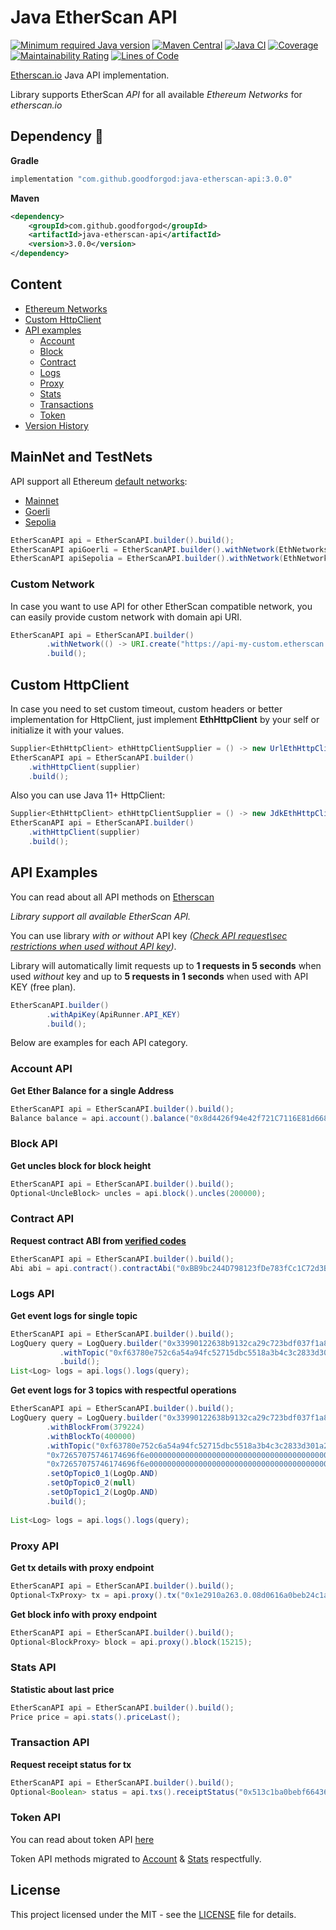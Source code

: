 # Java EtherScan API 

[![Minimum required Java version](https://img.shields.io/badge/Java-1.8%2B-blue?logo=openjdk)](https://openjdk.org/projects/jdk8/)
[![Maven Central](https://maven-badges.herokuapp.com/maven-central/com.github.goodforgod/java-etherscan-api/badge.svg)](https://maven-badges.herokuapp.com/maven-central/com.github.goodforgod/java-etherscan-api)
[![Java CI](https://github.com/GoodforGod/java-etherscan-api/workflows/CI%20Master/badge.svg)](https://github.com/GoodforGod/java-etherscan-api/actions?query=workflow%3ACI+Master)
[![Coverage](https://sonarcloud.io/api/project_badges/measure?project=GoodforGod_java-etherscan-api&metric=coverage)](https://sonarcloud.io/dashboard?id=GoodforGod_java-etherscan-api)
[![Maintainability Rating](https://sonarcloud.io/api/project_badges/measure?project=GoodforGod_java-etherscan-api&metric=sqale_rating)](https://sonarcloud.io/dashboard?id=GoodforGod_java-etherscan-api)
[![Lines of Code](https://sonarcloud.io/api/project_badges/measure?project=GoodforGod_java-etherscan-api&metric=ncloc)](https://sonarcloud.io/dashboard?id=GoodforGod_java-etherscan-api)

[Etherscan.io](https://docs.etherscan.io/) Java API implementation.

Library supports EtherScan *API* for all available *Ethereum Networks* for *etherscan.io*

## Dependency :rocket:

**Gradle**
```groovy
implementation "com.github.goodforgod:java-etherscan-api:3.0.0"
```

**Maven**
```xml
<dependency>
    <groupId>com.github.goodforgod</groupId>
    <artifactId>java-etherscan-api</artifactId>
    <version>3.0.0</version>
</dependency>
```

## Content
- [Ethereum Networks](#mainnet-and-testnets)
- [Custom HttpClient](#custom-httpclient)
- [API examples](#api-examples)
    - [Account](#account-api)
    - [Block](#block-api)
    - [Contract](#contract-api)
    - [Logs](#logs-api)
    - [Proxy](#proxy-api)
    - [Stats](#stats-api)
    - [Transactions](#transaction-api)
    - [Token](#token-api)
- [Version History](#version-history)

## MainNet and TestNets

API support all Ethereum [default networks](https://docs.etherscan.io/getting-started/endpoint-urls):
- [Mainnet](https://api.etherscan.io/)
- [Goerli](https://api-goerli.etherscan.io/)
- [Sepolia](https://api-sepolia.etherscan.io/)

```java
EtherScanAPI api = EtherScanAPI.builder().build();
EtherScanAPI apiGoerli = EtherScanAPI.builder().withNetwork(EthNetworks.GORLI).build();
EtherScanAPI apiSepolia = EtherScanAPI.builder().withNetwork(EthNetworks.SEPOLIA).build();
```

### Custom Network

In case you want to use API for other EtherScan compatible network, you can easily provide custom network with domain api URI.

```java
EtherScanAPI api = EtherScanAPI.builder()
        .withNetwork(() -> URI.create("https://api-my-custom.etherscan.io/api"))
        .build();
```

## Custom HttpClient

In case you need to set custom timeout, custom headers or better implementation for HttpClient, 
just implement **EthHttpClient** by your self or initialize it with your values.

```java
Supplier<EthHttpClient> ethHttpClientSupplier = () -> new UrlEthHttpClient(Duration.ofMillis(300), Duration.ofMillis(300));
EtherScanAPI api = EtherScanAPI.builder()
    .withHttpClient(supplier)
    .build();
```

Also you can use Java 11+ HttpClient:
```java
Supplier<EthHttpClient> ethHttpClientSupplier = () -> new JdkEthHttpClient();
EtherScanAPI api = EtherScanAPI.builder()
    .withHttpClient(supplier)
    .build();
```

## API Examples

You can read about all API methods on [Etherscan](https://docs.etherscan.io/api-endpoints/accounts)

*Library support all available EtherScan API.*

You can use library *with or without* API key *([Check API request\sec restrictions when used without API key](https://docs.etherscan.io/getting-started/viewing-api-usage-statistics))*.

Library will automatically limit requests up to **1 requests in 5 seconds** when used *without* key and up to **5 requests in 1 seconds** when used with API KEY (free plan).
```java
EtherScanAPI.builder()
        .withApiKey(ApiRunner.API_KEY)
        .build();
```

Below are examples for each API category.

### Account API

**Get Ether Balance for a single Address**
```java
EtherScanAPI api = EtherScanAPI.builder().build();
Balance balance = api.account().balance("0x8d4426f94e42f721C7116E81d6688cd935cB3b4F");
```

### Block API

**Get uncles block for block height**
```java
EtherScanAPI api = EtherScanAPI.builder().build();
Optional<UncleBlock> uncles = api.block().uncles(200000);
```

### Contract API
**Request contract ABI from [verified codes](https://etherscan.io/contractsVerified)**
```java
EtherScanAPI api = EtherScanAPI.builder().build();
Abi abi = api.contract().contractAbi("0xBB9bc244D798123fDe783fCc1C72d3Bb8C189413");
```

### Logs API

**Get event logs for single topic**
```java
EtherScanAPI api = EtherScanAPI.builder().build();
LogQuery query = LogQuery.builder("0x33990122638b9132ca29c723bdf037f1a891a70c")
           .withTopic("0xf63780e752c6a54a94fc52715dbc5518a3b4c3c2833d301a204226548a2a8545")
           .build();
List<Log> logs = api.logs().logs(query);
```

**Get event logs for 3 topics with respectful operations**
```java
EtherScanAPI api = EtherScanAPI.builder().build();
LogQuery query = LogQuery.builder("0x33990122638b9132ca29c723bdf037f1a891a70c")
        .withBlockFrom(379224)
        .withBlockTo(400000)
        .withTopic("0xf63780e752c6a54a94fc52715dbc5518a3b4c3c2833d301a204226548a2a8545",
        "0x72657075746174696f6e00000000000000000000000000000000000000000000",
        "0x72657075746174696f6e00000000000000000000000000000000000000000000")
        .setOpTopic0_1(LogOp.AND)
        .setOpTopic0_2(null)
        .setOpTopic1_2(LogOp.AND)
        .build();
 
List<Log> logs = api.logs().logs(query);
```

### Proxy API

**Get tx details with proxy endpoint**
```java
EtherScanAPI api = EtherScanAPI.builder().build();
Optional<TxProxy> tx = api.proxy().tx("0x1e2910a263.0.08d0616a0beb24c1a491d78771baa54a33e66065e03b1f46bc1");
```

**Get block info with proxy endpoint**
```java
EtherScanAPI api = EtherScanAPI.builder().build();
Optional<BlockProxy> block = api.proxy().block(15215);
```

### Stats API

**Statistic about last price**
```java
EtherScanAPI api = EtherScanAPI.builder().build();
Price price = api.stats().priceLast();
```

### Transaction API

**Request receipt status for tx**
```java
EtherScanAPI api = EtherScanAPI.builder().build();
Optional<Boolean> status = api.txs().receiptStatus("0x513c1ba0bebf66436b5fed86ab668452b7805593c05073eb2d51d3a52f480a76");
```

### Token API

You can read about token API [here](https://docs.etherscan.io/api-endpoints/tokens)

Token API methods migrated to [Account](#account-api) & [Stats](#stats-api) respectfully.

## License

This project licensed under the MIT - see the [LICENSE](LICENSE) file for details.
